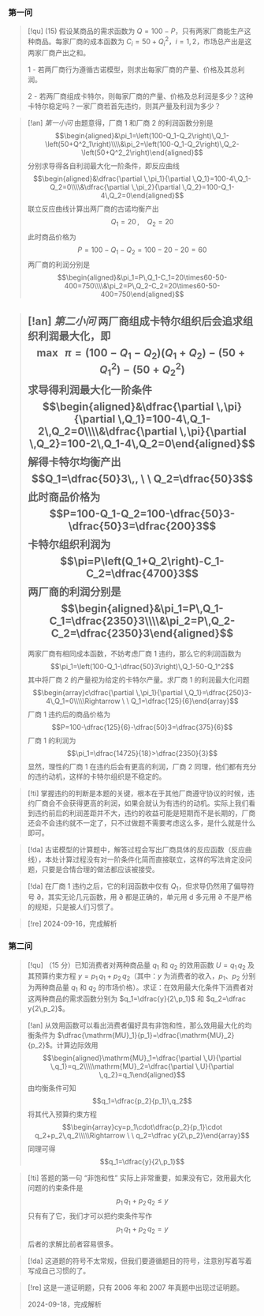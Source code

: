 
### 第一问

> [!qu]
> (15) 假设某商品的需求函数为 $Q=100-P$，只有两家厂商能生产这种商品。每家厂商的成本函数为 $C_i=50+Q^2_i$，$i=1,2$，市场总产出是这两家厂商产出之和。
> 
> 1 - 若两厂商行为遵循古诺模型，则求出每家厂商的产量、价格及其总利润。
> 
> 2 - 若两厂商组成卡特尔，则每家厂商的产量、价格及总利润是多少？这种卡特尔稳定吗？一家厂商若首先违约，则其产量及利润为多少？

> [!an]
> *第一小问*
> 由题意得，厂商 1 和厂商 2 的利润函数分别是
> $$\begin{aligned}&\pi_1=\left(100-Q_1-Q_2\right)\,Q_1-\left(50+Q^2_1\right)\\\\&\pi_2=\left(100-Q_1-Q_2\right)\,Q_2-\left(50+Q^2_2\right)\end{aligned}$$
> 分别求导得各自利润最大化一阶条件，即反应曲线
> $$\begin{aligned}&\dfrac{\partial \,\pi_1}{\partial \,Q_1}=100-4\,Q_1-Q_2=0\\\\&\dfrac{\partial \,\pi_2}{\partial \,Q_2}=100-Q_1-4\,Q_2=0\end{aligned}$$
> 联立反应曲线计算出两厂商的古诺均衡产出
> $$Q_1=20\,, \ \ \ \ Q_2=20$$
> 此时商品价格为
> $$P=100-Q_1-Q_2=100-20-20=60$$
> 两厂商的利润分别是
> $$\begin{aligned}&\pi_1=P\,Q_1-C_1=20\times60-50-400=750\\\\&\pi_2=P\,Q_2-C_2=20\times60-50-400=750\end{aligned}$$

> [!an]
> *第二小问*
> 两厂商组成卡特尔组织后会追求组织利润最大化，即
> $$\max \ \ \pi=\left(100-Q_1-Q_2\right)\left(Q_1+Q_2\right)-\left(50+Q_1^2\right)-\left(50+Q_2^2\right)$$
> 求导得利润最大化一阶条件
> $$\begin{aligned}&\dfrac{\partial \,\pi}{\partial \,Q_1}=100-4\,Q_1-2\,Q_2=0\\\\&\dfrac{\partial \,\pi}{\partial \,Q_2}=100-2\,Q_1-4\,Q_2=0\end{aligned}$$
> 解得卡特尔均衡产出
> $$Q_1=\dfrac{50}3\,, \ \ Q_2=\dfrac{50}3$$
> 此时商品价格为
> $$P=100-Q_1-Q_2=100-\dfrac{50}3-\dfrac{50}3=\dfrac{200}3$$
> 卡特尔组织利润为
> $$\pi=P\left(Q_1+Q_2\right)-C_1-C_2=\dfrac{4700}3$$
> 两厂商的利润分别是
> $$\begin{aligned}&\pi_1=P\,Q_1-C_1=\dfrac{2350}3\\\\&\pi_2=P\,Q_2-C_2=\dfrac{2350}3\end{aligned}$$
> ---
> 两家厂商有相同成本函数，不妨考虑厂商 1 违约，那么它的利润函数为
> $$\pi_1=\left(100-Q_1-\dfrac{50}3\right)\,Q_1-50-Q_1^2$$
> 其中将厂商 2 的产量视为给定的卡特尔产量。求厂商 1 的利润最大化问题
> $$\begin{array}c\dfrac{\partial \,\pi_1}{\partial \,Q_1}=\dfrac{250}3-4\,Q_1=0\\\\\Rightarrow \ \ Q_1=\dfrac{125}{6}\end{array}$$
> 厂商 1 违约后的商品价格为
> $$P=100-\dfrac{125}{6}-\dfrac{50}3=\dfrac{375}{6}$$
> 厂商 1 的利润为
> $$\pi_1=\dfrac{14725}{18}>\dfrac{2350}{3}$$
> 显然，理性的厂商 1 在违约后会有更高的利润，厂商 2 同理，他们都有充分的违约动机，这样的卡特尔组织是不稳定的。

> [!ti]
> 掌握违约的判断是本题的关键，根本在于其他厂商遵守协议的时候，违约厂商会不会获得更高的利润，如果会就认为有违约的动机。实际上我们看到违约前后的利润差距并不大，违约的收益可能是短期而不是长期的，厂商还会不会违约就不一定了，只不过做题不需要考虑这么多，是什么就是什么即可。

> [!da]
> 古诺模型的计算题中，解答过程会写出厂商具体的反应函数（反应曲线），本处计算过程没有对一阶条件化简而直接联立，这样的写法肯定没问题，只要是合情合理的做法都应该被接受。

> [!da]
> 在厂商 1 违约之后，它的利润函数中仅有 $Q_1$，但求导仍然用了偏导符号 $\partial$，其实无论几元函数，用 $\partial$ 都是正确的，单元用 $\mathrm d$ 多元用 $\partial$ 不是严格的规矩，只是被人们习惯了。

> [!re]
> 2024-09-16，完成解析

### 第二问

> [!qu]
> （15 分）已知消费者对两种商品量 $q_1$ 和 $q_2$ 的效用函数 $U=q_1\,q_2$ 及其预算约束方程 $y=p_1\,q_1+p_2\,q_2$（其中：$y$ 为消费者的收入，$p_1$、$p_2$ 分别为两种商品量 $q_1$ 和 $q_2$ 的市场价格）。求证：在效用最大化条件下消费者对这两种商品的需求函数分别为 $q_1=\dfrac{y}{2\,p_1}$ 和 $q_2=\dfrac y{2\,p_2}$。

> [!an]
> 从效用函数可以看出消费者偏好具有非饱和性，那么效用最大化的均衡条件为 $\dfrac{\mathrm{MU}_1}{p_1}=\dfrac{\mathrm{MU}_2}{p_2}$。计算边际效用
> $$\begin{aligned}\mathrm{MU}_1=\dfrac{\partial \,U}{\partial \,q_1}=q_2\\\\\mathrm{MU}_2=\dfrac{\partial \,U}{\partial \,q_2}=q_1\end{aligned}$$
> 由均衡条件可知
> $$q_1=\dfrac{p_2}{p_1}\,q_2$$
> 将其代入预算约束方程
> $$\begin{array}cy=p_1\cdot\dfrac{p_2}{p_1}\cdot q_2+p_2\,q_2\\\\\Rightarrow \ \ q_2=\dfrac y{2\,p_2}\end{array}$$
> 同理可得
> $$q_1=\dfrac{y}{2\,p_1}$$

> [!ti]
> 答题的第一句 “非饱和性” 实际上非常重要，如果没有它，效用最大化问题的约束条件是
> $$p_1\,q_1+p_2\,q_2\le y$$
> 只有有了它，我们才可以把约束条件写作
> $$p_1\,q_1+p_2\,q_2=y$$
> 后者的求解比前者容易很多。

> [!da]
> 这道题的符号不太常规，但我们要遵循题目的符号，注意别写着写着写成自己习惯的了。

> [!re]
> 这是一道证明题，只有 2006 年和 2007 年真题中出现过证明题。
> 
> 2024-09-18，完成解析